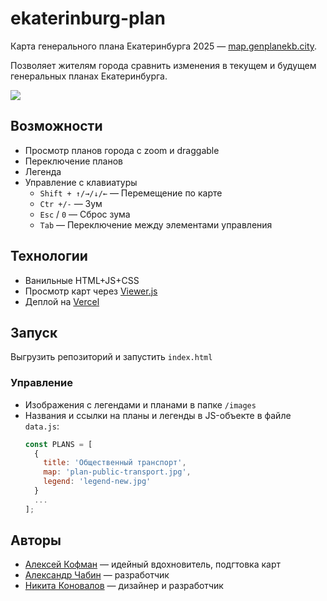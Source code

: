 # ekaterinburg-plan

Карта генерального плана Екатеринбурга 2025 — [map.genplanekb.city](https://map.genplanekb.city).

Позволяет жителям города сравнить изменения в текущем и будущем генеральных планах Екатеринбурга.

![](https://i.ibb.co/93kswdv/2021-10-11-02-10-52.png)

## Возможности
- Просмотр планов города с zoom и draggable
- Переключение планов
- Легенда
- Управление с клавиатуры
  - `Shift + ↑/→/↓/←` — Перемещение по карте
  - `Ctr +/-` — Зум
  - `Esc` / `0` — Сброс зума
  - `Tab` — Переключение между элементами управления

## Технологии
- Ванильные HTML+JS+CSS
- Просмотр карт через [Viewer.js](https://github.com/fengyuanchen/viewerjs) 
- Деплой на [Vercel](https://vercel.com/)

## Запуск

Выгрузить репозиторий и запустить `index.html`

### Управление
- Изображения с легендами и планами в папке `/images`
- Названия и ссылки на планы и легенды в JS-объекте в файле `data.js`:
  ```js
  const PLANS = [
    {
      title: 'Общественный транспорт',
      map: 'plan-public-transport.jpg',
      legend: 'legend-new.jpg'
    }
    ...
  ];
  ```

## Авторы
- [Алексей Кофман](https://twitter.com/alex_kofman) — идейный вдохновитель, подгтовка карт
- [Александр Чабин](https://twitter.com/nibach) — разработчик
- [Никита Коновалов](https://twitter.com/n_konovalov) — дизайнер и разработчик
